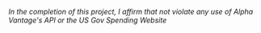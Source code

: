 *In the completion of this project, I affirm that not violate any use of Alpha Vantage's API or the US Gov Spending Website*